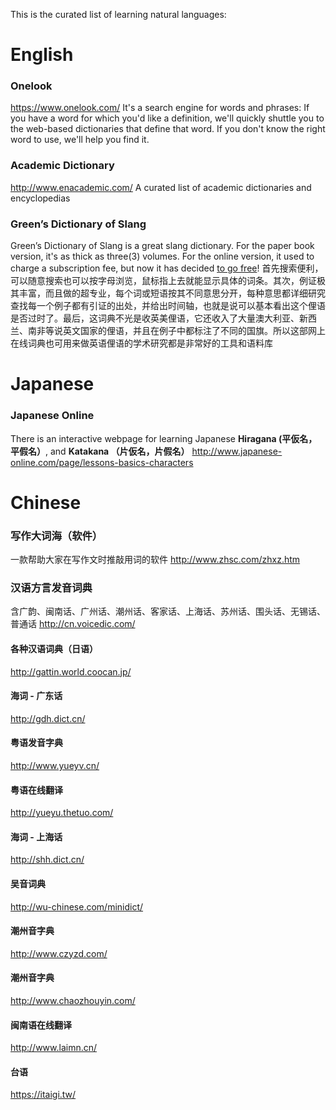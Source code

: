 This is the curated list of learning natural languages:

# English

### Onelook
https://www.onelook.com/
It's a search engine for words and phrases: If you have a word for which you'd like a definition, we'll quickly shuttle you to the web-based dictionaries that define that word. If you don't know the right word to use, we'll help you find it. 

### Academic Dictionary
http://www.enacademic.com/
A curated list of academic dictionaries and encyclopedias

### Green’s Dictionary of Slang
Green’s Dictionary of Slang is a great slang dictionary. For the paper book version, it's as thick as three(3) volumes. For the online version, it used to charge a subscription fee, but now it has decided [to go free](https://blog.greensdictofslang.com/news/2018/greens-dictionary-of-slang-to-go-free)! 
首先搜索便利，可以随意搜索也可以按字母浏览，鼠标指上去就能显示具体的词条。其次，例证极其丰富，而且做的超专业，每个词或短语按其不同意思分开，每种意思都详细研究查找每一个例子都有引证的出处，并给出时间轴，也就是说可以基本看出这个俚语是否过时了。最后，这词典不光是收英美俚语，它还收入了大量澳大利亚、新西兰、南非等说英文国家的俚语，并且在例子中都标注了不同的国旗。所以这部网上在线词典也可用来做英语俚语的学术研究都是非常好的工具和语料库


# Japanese

### Japanese Online
There is an interactive webpage for learning Japanese **Hiragana (平仮名，平假名）**, and **Katakana （片仮名，片假名）** 
http://www.japanese-online.com/page/lessons-basics-characters


# Chinese

### 写作大词海（软件）
一款帮助大家在写作文时推敲用词的软件
http://www.zhsc.com/zhxz.htm

### 汉语方言发音词典
含广韵、闽南话、广州话、潮州话、客家话、上海话、苏州话、围头话、无锡话、普通话
http://cn.voicedic.com/

#### 各种汉语词典（日语）
http://gattin.world.coocan.jp/

#### 海词 - 广东话
http://gdh.dict.cn/

#### 粤语发音字典
http://www.yueyv.cn/

#### 粤语在线翻译
http://yueyu.thetuo.com/

#### 海词 - 上海话
http://shh.dict.cn/

#### 吴音词典
http://wu-chinese.com/minidict/

#### 潮州音字典
http://www.czyzd.com/

#### 潮州音字典
http://www.chaozhouyin.com/

#### 闽南语在线翻译
http://www.laimn.cn/

#### 台语
https://itaigi.tw/

